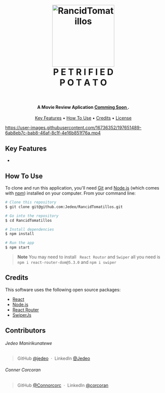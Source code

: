 
<h1 align="center">
  <br>
  <a href="http://www.amitmerchant.com/electron-markdownify"><img src="https://user-images.githubusercontent.com/16736352/197651709-6fd48665-b29a-4499-94eb-8b5726123d99.png" alt="RancidTomatillos" width="200"></a>
  <br>
   P E T R I F I E D <br>
P O T A T O </br>

  <br>
</h1>

<h4 align="center"> A Movie Review Aplication <a href="" target="_blank">Comming Soon </a>.</h4>

<p align="center">
  <a href="#Key-Features">Key Features</a> •
  <a href="#how-to-use">How To Use</a> •
  <a href="#credits">Credits</a> •
  <a href="#license">License</a>
</p>




https://user-images.githubusercontent.com/16736352/197651489-6ab8eb7c-bab8-46af-8c1f-4e16b851f76a.mp4



## Key Features





- 

## How To Use

To clone and run this application, you'll need [Git](https://git-scm.com) and [Node.js](https://nodejs.org/en/download/) (which comes with [npm](http://npmjs.com)) installed on your computer. From your command line:

```bash
# Clone this repository
$ git clone git@github.com:Jedeo/RancidTomatillos.git

# Go into the repository
$ cd RancidTomatillos

# Install dependencies
$ npm install

# Run the app
$ npm start
```

> **Note**
> You may need to install ` React Routor` and `Swiper` all you need is `npm i react-router-dom@5.3.0` and `npm i swiper`


## Credits

This software uses the following open source packages:

- [React](https://reactjs.org/)
- [Node.js](https://nodejs.org/)
- [React Router](https://reactrouter.com/en/main)
- [SwiperJs](https://swiperjs.com/)

## Contributors
###### Jedeo Manirikunatewe
> GitHub [@jedeo](https://github.com/Jedeo) &nbsp;&middot;&nbsp;
> LinkedIn [@Jedeo](https://www.linkedin.com/in/jedeo/)

###### Conner Corcoran
> GitHub [@Connorcorc](https://github.com/Connorcorc) &nbsp;&middot;&nbsp;
> LinkedIn [@corcoran](https://www.linkedin.com/in/connor-c-corcoran/)



